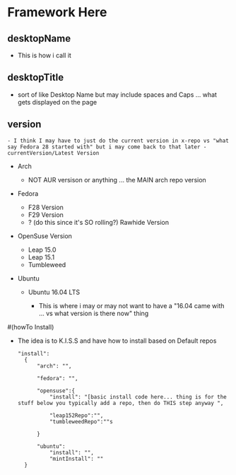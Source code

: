 # Framework Here

## desktopName

-   This is how i call it

## desktopTitle

-   sort of like Desktop Name but may include spaces and Caps ... what gets displayed on the page

## version

    - I think I may have to just do the current version in x-repo vs "what say Fedora 28 started with" but i may come back to that later -currentVersion/Latest Version

-   Arch

    -   NOT AUR versison or anything ... the MAIN arch repo version

-   Fedora

    -   F28 Version
    -   F29 Version
    -   ? (do this since it's SO rolling?) Rawhide Version

-   OpenSuse Version

    -   Leap 15.0
    -   Leap 15.1
    -   Tumbleweed

-   Ubuntu

    -   Ubuntu 16.04 LTS

        -   This is where i may or may not want to have a "16.04 came with ... vs what version is there now" thing

\#(howTo Install)

-   The idea is to K.I.S.S and have how to install based on Default repos

        "install":
          {
              "arch": "",

              "fedora": "",

              "opensuse":{
                  "install": "[basic install code here... thing is for the stuff below you typically add a repo, then do THIS step anyway ",

                  "leap152Repo":"",
                  "tumbleweedRepo":""s

              }

              "ubuntu":
                  "install": "",
                  "mintInstall": ""
          }